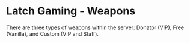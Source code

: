 # Latch Gaming - Weapons
There are three types of weapons within the server: Donator (VIP), Free (Vanilla), and Custom (VIP and Staff).
